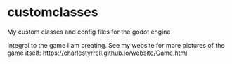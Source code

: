 # customclasses
 My custom classes and config files for the godot engine
 
 Integral to the game I am creating. See my website for more pictures of the game itself:
 https://charlestyrrell.github.io/website/Game.html
